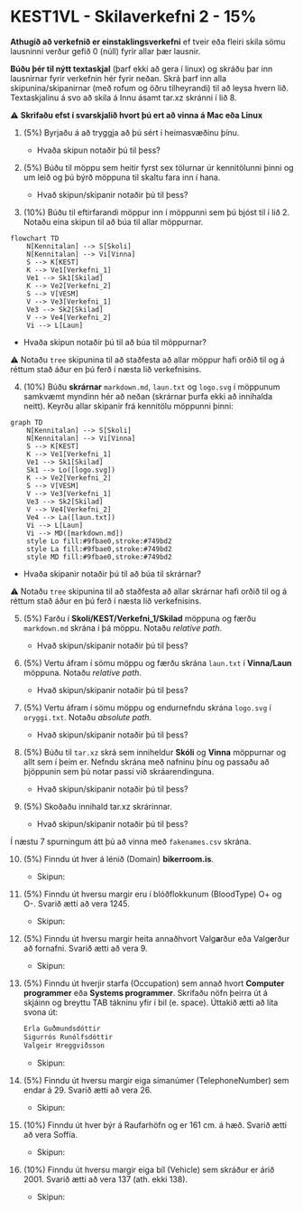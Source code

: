 # KEST1VL - Skilaverkefni 2 - 15%

**Athugið að verkefnið er einstaklingsverkefni** ef tveir eða fleiri skila sömu 
lausninni verður gefið 0 (núll) fyrir allar þær lausnir.

**Búðu þér til nýtt textaskjal** (þarf ekki að gera í linux) og skráðu þar inn 
lausnirnar fyrir verkefnin hér fyrir neðan. Skrá þarf inn alla 
skipunina/skipanirnar (með rofum og öðru tilheyrandi) til að leysa hvern lið. 
Textaskjalinu á svo að skila á Innu ásamt tar.xz skránni í lið 8.

:warning: **Skrifaðu efst í svarskjalið hvort þú ert að vinna á Mac eða Linux**

1. (5%) Byrjaðu á að tryggja að þú sért í heimasvæðinu þínu.

   - Hvaða skipun notaðir þú til þess?

2. (5%) Búðu til möppu sem heitir fyrst sex tölurnar úr kennitölunni þinni og 
um leið og þú býrð möppuna til skaltu fara inn í hana.
 
   - Hvað skipun/skipanir notaðir þú til þess?

3. (10%) Búðu til eftirfarandi möppur inn í möppunni sem þú bjóst til í lið 2. 
Notaðu eina skipun til að búa til allar möppurnar.
```mermaid
flowchart TD
    N[Kennitalan] --> S[Skoli]
    N[Kennitalan] --> Vi[Vinna]
    S --> K[KEST]
    K --> Ve1[Verkefni_1]
    Ve1 --> Sk1[Skilad]
    K --> Ve2[Verkefni_2]
    S --> V[VESM]
    V --> Ve3[Verkefni_1]
    Ve3 --> Sk2[Skilad]
    V --> Ve4[Verkefni_2]
    Vi --> L[Laun]
```
   - Hvaða skipun notaðir þú til að búa til möppurnar?

:warning: Notaðu `tree` skipunina til að staðfesta að allar möppur hafi orðið 
til og á réttum stað áður en þú ferð í næsta lið verkefnisins.

4. (10%) Búðu **skrárnar** `markdown.md`, `laun.txt` og `logo.svg` í möppunum 
samkvæmt myndinn hér að neðan (skrárnar þurfa ekki að innihalda neitt). 
Keyrðu allar skipanir frá kennitölu möppunni þinni:

```mermaid
graph TD
    N[Kennitalan] --> S[Skoli]
    N[Kennitalan] --> Vi[Vinna]
    S --> K[KEST]
    K --> Ve1[Verkefni_1]
    Ve1 --> Sk1[Skilad]
    Sk1 --> Lo([logo.svg])
    K --> Ve2[Verkefni_2]
    S --> V[VESM]
    V --> Ve3[Verkefni_1]
    Ve3 --> Sk2[Skilad]
    V --> Ve4[Verkefni_2]
    Ve4 --> La([laun.txt])
    Vi --> L[Laun]
    Vi --> MD([markdown.md])
    style Lo fill:#9fbae0,stroke:#749bd2
    style La fill:#9fbae0,stroke:#749bd2
    style MD fill:#9fbae0,stroke:#749bd2
```
   - Hvaða skipanir notaðir þú til að búa til skrárnar?

:warning: Notaðu `tree` skipunina til að staðfesta að allar skrárnar hafi orðið 
til og á réttum stað áður en þú ferð í næsta lið verkefnisins.

5. (5%) Farðu í **Skoli/KEST/Verkefni_1/Skilad** möppuna og færðu `markdown.md` 
skrána í þá möppu. Notaðu *relative path*.
    - Hvað skipun/skipanir notaðir þú til þess?

6. (5%) Vertu áfram í sömu möppu og færðu skrána `laun.txt` í **Vinna/Laun** 
möppuna. Notaðu *relative path*.
    - Hvað skipun/skipanir notaðir þú til þess?

7. (5%) Vertu áfram í sömu möppu og endurnefndu skrána `logo.svg` í `oryggi.txt`. 
Notaðu *absolute path*.
    - Hvað skipun/skipanir notaðir þú til þess?

8. (5%) Búðu til `tar.xz` skrá sem inniheldur **Skóli** og **Vinna** möppurnar 
og allt sem í þeim er. Nefndu skrána með nafninu þínu og passaðu að þjöppunin 
sem þú notar passi við skráarendinguna.
   - Hvað skipun/skipanir notaðir þú til þess?

9. (5%) Skoðaðu innihald tar.xz skrárinnar.
    - Hvað skipun/skipanir notaðir þú til þess?

Í næstu 7 spurningum átt þú að vinna með `fakenames.csv` skrána.

10. (5%) Finndu út hver á lénið (Domain) **bikerroom.is**.

    - Skipun:

11. (5%) Finndu út hversu margir eru í blóðflokkunum (BloodType) O+ og O-. 
Svarið ætti að vera 1245.

    - Skipun:

12. (5%) Finndu út hversu margir heita annaðhvort Valg**a**rður eða 
Valg**e**rður að fornafni. Svarið ætti að vera 9.

    - Skipun:

13. (5%) Finndu út hverjir starfa (Occupation) sem annað hvort 
**Computer programmer** eða **Systems programmer**. Skrifaðu nöfn þeirra 
út á skjáinn og breyttu TAB tákninu yfir í bil (e. space). 
Úttakið ætti að líta svona út:
    ```bash
    Erla Guðmundsdóttir
    Sigurrós Runólfsdóttir
    Valgeir Hreggviðsson
    ``````
    - Skipun:

14. (5%) Finndu út hversu margir eiga símanúmer (TelephoneNumber) sem endar 
á 29. Svarið ætti að vera 26.

    - Skipun:

15. (10%) Finndu út hver býr á Raufarhöfn og er 161 cm. á hæð. 
Svarið ætti að vera Soffía.

    - Skipun:

16. (10%) Finndu út hversu margir eiga bíl (Vehicle) sem skráður er árið 2001. 
Svarið ætti að vera 137 (ath. ekki 138).

    - Skipun:
